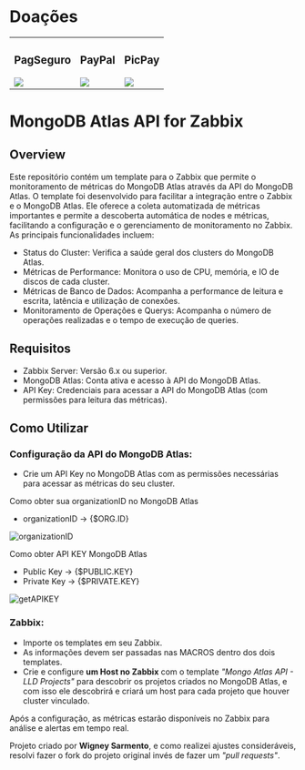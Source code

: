 # Doações
<table>
    <tr>
        <td> <!-- PagSeguro -->
            <h3>
                <div align="center">PagSeguro</div>
            </h3>
            <a href="https://pag.ae/7_b_82K7Q">
            <img src="https://stc.pagseguro.uol.com.br/public/img/botoes/doacoes/120x53-doar.gif"></a>
        </td>
        <td> <!-- PayPal -->
            <h3>
                <div align="center">PayPal</div>
            </h3>
            <a href="https://www.paypal.com/cgi-bin/webscr?cmd=_donations&business=7VVS675TLJHUL&lc=BR&item_name=Eracydes%20Lima%20Carvalho%20Junior&currency_code=BRL&bn=PP%2dDonationsBF%3abtn_donateCC_LG%2egif%3aNonHosted">
            <img src="https://www.paypalobjects.com/pt_BR/BR/i/btn/btn_donateCC_LG.gif"></a>
        </td>
        <td> <!-- PicPay -->
            <h3>
                <div align="center">PicPay</div>
	        </h3>
            <a href="https://picpay.me/sansaoipb">
            <img src="https://lh3.googleusercontent.com/PX1pBd24_ygdLwvKMFrnUhJqGzG-YmhbYPkE8FM74qdXc-na7EqIA808F-7WAjZnvjziEESYZz2n8Ofn6WGdTrRufae_A7WbEVA5xASAUDpWNyqcVKE0GKNJrEVMBLCee5evEdrgJn8PgaI0E7qr0QDf6lTuCHI9osuziJwJ8-OTiR1JMOWLPLrw-wOW7IZ3DQCkyQECZpb_123x1K1fKNRw6cIyEWSgYRVwzX3PeljmxyH-EBOF-1wrO67-4rLP0CfbpRxJaX3pMyNlFZMLD0R6k6HvL1ax328z0qLafMwHjLPFlVEcyMkl-CFwJN9vgP37plpZ76NNruCBkj6W-MKQkvLevjcjf-Zq718N7ow8ZSlvUOCCZFJ1ieZZrLOINaMsmYGqMYpGEMME910zzAKtd-dm0IJ0TQTx_pZ0BXniK0HCvVhNHhPiYNYJGBMv_wlakLQ8XIcBdi0iIaEOFvrGSHhXEbDx6OZ9EKsvXQNoKBRwXD0Nnqxf3o-HW0U-P3pAskj3GSBa9qfvQqK-P4pxG98hYJ4st7_FA655I9n5bP-E6lIgFqvdJC8odyVfXFpHtVWfaO9_WVXowqdiXKzX9qQ9PetQNhTnJG_WgoqocmIh1FJhAYd08fonFfbmS_Hhnvi5qqxQytCqYxqWfh1elL18X8c=w120-h53-no"></a>
        </td>
    </tr>
</table>

# MongoDB Atlas API for Zabbix 

## Overview
Este repositório contém um template para o Zabbix que permite o monitoramento de métricas do MongoDB Atlas através da API do MongoDB Atlas. O template foi desenvolvido para facilitar a integração entre o Zabbix e o MongoDB Atlas. Ele oferece a coleta automatizada de métricas importantes e permite a descoberta automática de nodes e métricas, facilitando a configuração e o gerenciamento de monitoramento no Zabbix. As principais funcionalidades incluem:

- Status do Cluster: Verifica a saúde geral dos clusters do MongoDB Atlas.
- Métricas de Performance: Monitora o uso de CPU, memória, e IO de discos de cada cluster.
- Métricas de Banco de Dados: Acompanha a performance de leitura e escrita, latência e utilização de conexões.
- Monitoramento de Operações e Querys: Acompanha o número de operações realizadas e o tempo de execução de queries.

## Requisitos
- Zabbix Server: Versão 6.x ou superior.
- MongoDB Atlas: Conta ativa e acesso à API do MongoDB Atlas.
- API Key: Credenciais para acessar a API do MongoDB Atlas (com permissões para leitura das métricas).
## Como Utilizar
### Configuração da API do MongoDB Atlas:

- Crie um API Key no MongoDB Atlas com as permissões necessárias para acessar as métricas do seu cluster. 

Como obter sua organizationID no MongoDB Atlas
- organizationID -> {$ORG.ID}

![organizationID](https://docs.stacktape.com/static/9a2d0c80388371e3ec580ab73c22487b/a94c1/screen5-mod.png)

Como obter API KEY MongoDB Atlas
- Public Key -> {$PUBLIC.KEY}
- Private Key -> {$PRIVATE.KEY}

![getAPIKEY](https://docs.stacktape.com/static/88a0f7162948f75898c7f3a7d8160e5a/a94c1/screen10-mod.png)


### Zabbix:

- Importe os templates em seu Zabbix.
- As informações devem ser passadas nas MACROS dentro dos dois templates.
- Crie e configure <b>um Host no Zabbix</b> com o template <i>"Mongo Atlas API - LLD Projects"</i> para descobrir os projetos criados no MongoDB Atlas, e com isso ele descobrirá e criará um host para cada projeto que houver cluster vinculado.

Após a configuração, as métricas estarão disponíveis no Zabbix para análise e alertas em tempo real.



Projeto criado por <b>Wigney Sarmento</b>, e como realizei ajustes consideráveis, resolvi fazer o fork do projeto original invés de fazer um <i>"pull requests"</i>.
